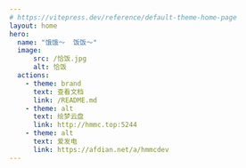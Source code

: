 ```yaml
---
# https://vitepress.dev/reference/default-theme-home-page
layout: home
hero:
  name: "饿饿～  饭饭～"
  image:
      src: /恰饭.jpg
      alt: 恰饭
  actions:
    - theme: brand
      text: 查看文档
      link: /README.md
    - theme: alt
      text: 绘梦云盘
      link: http://hmmc.top:5244
    - theme: alt
      text: 爱发电
      link: https://afdian.net/a/hmmcdev
---
```

